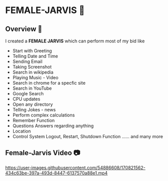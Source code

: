 # FEMALE-JARVIS 🤖

## Overview 📝
I created a **FEMALE JARVIS** which can perform most of my bid like
* Start with Greeting
* Telling Date and Time
* Sending Email
* Taking Screenshot
* Search in wikipedia
* Playing Music - Video
* Search in chrome for a specfic site
* Search in YouTube
* Google Search
* CPU updates
* Open any directory
* Telling Jokes - news
* Perform complex calculations
* Remember Function
* Questions Answers regarding anything
* Location 
* Control System Logout, Restart, Shutdown Function ...... and many more

  
## Female-Jarvis Video 📷
  

https://user-images.githubusercontent.com/54886608/170821562-434c63be-397a-493d-8447-6137570a88e1.mp4

